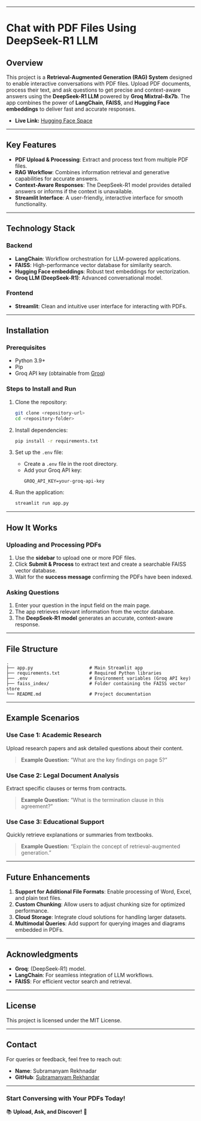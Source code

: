 

---

# **Chat with PDF Files Using DeepSeek-R1 LLM**

## **Overview**
This project is a **Retrieval-Augmented Generation (RAG) System** designed to enable interactive conversations with PDF files. Upload PDF documents, process their text, and ask questions to get precise and context-aware answers using the **DeepSeek-R1 LLM** powered by **Groq Mixtral-8x7b**. The app combines the power of **LangChain**, **FAISS**, and **Hugging Face embeddings** to deliver fast and accurate responses.

- **Live Link:** [Hugging Face Space](https://huggingface.co/spaces/subramanyamrekhandar/Chat_Pdf_file_using_Deepseek_Llm)
---

## **Key Features**
- **PDF Upload & Processing**: Extract and process text from multiple PDF files.
- **RAG Workflow**: Combines information retrieval and generative capabilities for accurate answers.
- **Context-Aware Responses**: The DeepSeek-R1 model provides detailed answers or informs if the context is unavailable.
- **Streamlit Interface**: A user-friendly, interactive interface for smooth functionality.

---

## **Technology Stack**

### **Backend**
- **LangChain**: Workflow orchestration for LLM-powered applications.
- **FAISS**: High-performance vector database for similarity search.
- **Hugging Face embeddings**: Robust text embeddings for vectorization.
- **Groq LLM (DeepSeek-R1)**: Advanced conversational model.

### **Frontend**
- **Streamlit**: Clean and intuitive user interface for interacting with PDFs.

---

## **Installation**

### **Prerequisites**
- Python 3.9+
- Pip
- Groq API key (obtainable from [Groq](https://www.groq.com/))

### **Steps to Install and Run**
1. Clone the repository:
   ```bash
   git clone <repository-url>
   cd <repository-folder>
   ```

2. Install dependencies:
   ```bash
   pip install -r requirements.txt
   ```

3. Set up the `.env` file:
   - Create a `.env` file in the root directory.
   - Add your Groq API key:
     ```env
     GROQ_API_KEY=your-groq-api-key
     ```

4. Run the application:
   ```bash
   streamlit run app.py
   ```

---

## **How It Works**

### **Uploading and Processing PDFs**
1. Use the **sidebar** to upload one or more PDF files.
2. Click **Submit & Process** to extract text and create a searchable FAISS vector database.
3. Wait for the **success message** confirming the PDFs have been indexed.

### **Asking Questions**
1. Enter your question in the input field on the main page.
2. The app retrieves relevant information from the vector database.
3. The **DeepSeek-R1 model** generates an accurate, context-aware response.

---

## **File Structure**
```
.
├── app.py                     # Main Streamlit app
├── requirements.txt           # Required Python libraries
├── .env                       # Environment variables (Groq API key)
├── faiss_index/               # Folder containing the FAISS vector store
└── README.md                  # Project documentation
```

---

## **Example Scenarios**

### **Use Case 1: Academic Research**
Upload research papers and ask detailed questions about their content.

> **Example Question:** “What are the key findings on page 5?”

### **Use Case 2: Legal Document Analysis**
Extract specific clauses or terms from contracts.

> **Example Question:** “What is the termination clause in this agreement?”

### **Use Case 3: Educational Support**
Quickly retrieve explanations or summaries from textbooks.

> **Example Question:** “Explain the concept of retrieval-augmented generation.”

---

## **Future Enhancements**
1. **Support for Additional File Formats**: Enable processing of Word, Excel, and plain text files.
2. **Custom Chunking**: Allow users to adjust chunking size for optimized performance.
3. **Cloud Storage**: Integrate cloud solutions for handling larger datasets.
4. **Multimodal Queries**: Add support for querying images and diagrams embedded in PDFs.

---

## **Acknowledgments**
- **Groq**:  (DeepSeek-R1) model.
- **LangChain**: For seamless integration of LLM workflows.
- **FAISS**: For efficient vector search and retrieval.

---

## **License**
This project is licensed under the MIT License.

---

## **Contact**
For queries or feedback, feel free to reach out:
- **Name**: Subramanyam Rekhnadar
- **GitHub**: [Subramanyam Rekhandar](https://github.com/subramanyamrekhandar)

---

### **Start Conversing with Your PDFs Today!**  
:books: **Upload, Ask, and Discover!** :speech_balloon:
